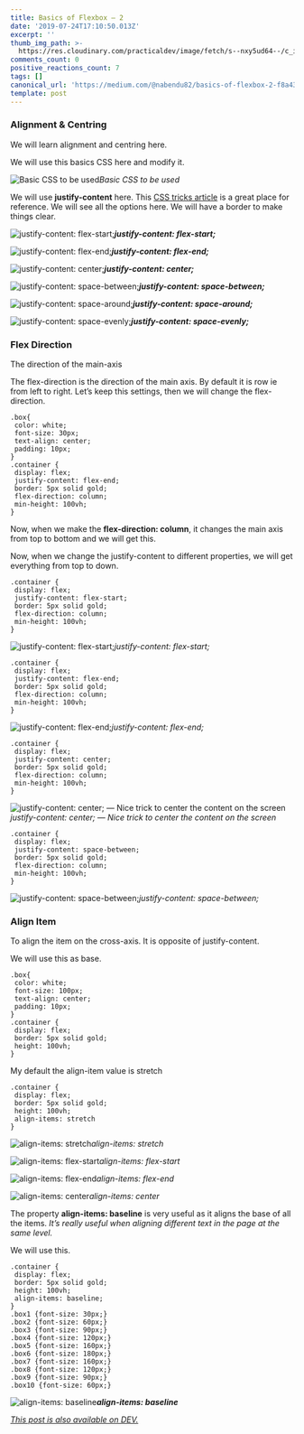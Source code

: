 ```yaml
---
title: Basics of Flexbox — 2
date: '2019-07-24T17:10:50.013Z'
excerpt: ''
thumb_img_path: >-
  https://res.cloudinary.com/practicaldev/image/fetch/s--nxy5ud64--/c_imagga_scale,f_auto,fl_progressive,h_420,q_auto,w_1000/https://res.cloudinary.com/practicaldev/image/fetch/s--h68ouN3H--/c_imagga_scale%2Cf_auto%2Cfl_progressive%2Ch_420%2Cq_auto%2Cw_1000/https://thepracticaldev.s3.amazonaws.com/i/bvckq056lgdux77lm588.jpeg
comments_count: 0
positive_reactions_count: 7
tags: []
canonical_url: 'https://medium.com/@nabendu82/basics-of-flexbox-2-f8a43878566a'
template: post
---
```

### Alignment & Centring
We will learn alignment and centring here.

We will use this basics CSS here and modify it.

![Basic CSS to be used](https://cdn-images-1.medium.com/max/3834/1*L2H3WLYqlLGv-sT_37gMlA.png)*Basic CSS to be used*

We will use **justify-content** here. This [CSS tricks article](https://css-tricks.com/snippets/css/a-guide-to-flexbox/) is a great place for reference. We will see all the options here. We will have a border to make things clear.

![**justify-content: flex-start;**](https://cdn-images-1.medium.com/max/3830/1*NJKa-al992aqCfFs909RXw.png)***justify-content: flex-start;***

![**justify-content: flex-end;**](https://cdn-images-1.medium.com/max/3836/1*YdBiKJhdj-6A0usMgRRKrA.png)***justify-content: flex-end;***

![**justify-content: center;**](https://cdn-images-1.medium.com/max/3828/1*r4UDPXvir4tpiJNvhf1cpA.png)***justify-content: center;***

![**justify-content: space-between;**](https://cdn-images-1.medium.com/max/3832/1*78P8vNbdwasi-OGhugxqgg.png)***justify-content: space-between;***

![**justify-content: space-around;**](https://cdn-images-1.medium.com/max/3836/1*et7qPvsepSo2YHCgESTJUg.png)***justify-content: space-around;***

![**justify-content: space-evenly;**](https://cdn-images-1.medium.com/max/3838/1*pQly0z-CncUFgyYV6Bu5XQ.png)***justify-content: space-evenly;***

### Flex Direction
The direction of the main-axis

The flex-direction is the direction of the main axis. By default it is row ie from left to right.
Let’s keep this settings, then we will change the flex-direction.

```
.box{
 color: white;
 font-size: 30px;
 text-align: center;
 padding: 10px;
}
.container {
 display: flex;
 justify-content: flex-end;
 border: 5px solid gold;
 flex-direction: column;
 min-height: 100vh;
}
```

Now, when we make the **flex-direction: column**, it changes the main axis from top to bottom and we will get this.

Now, when we change the justify-content to different properties, we will get everything from top to down.

```
.container {
 display: flex;
 justify-content: flex-start;
 border: 5px solid gold;
 flex-direction: column;
 min-height: 100vh;
}
```

![justify-content: flex-start;](https://cdn-images-1.medium.com/max/3838/1*2rXmYskujsrIMfXZ9wkrIQ.png)*justify-content: flex-start;*

```
.container {
 display: flex;
 justify-content: flex-end;
 border: 5px solid gold;
 flex-direction: column;
 min-height: 100vh;
}
```

![justify-content: flex-end;](https://cdn-images-1.medium.com/max/3838/1*VwqMckRfQaOVHWumFqyEYw.png)*justify-content: flex-end;*

```
.container {
 display: flex;
 justify-content: center;
 border: 5px solid gold;
 flex-direction: column;
 min-height: 100vh;
}
```

![justify-content: center; — Nice trick to center the content on the screen](https://cdn-images-1.medium.com/max/3834/1*y1Up7h9wUUUlZrU0i-ji7g.png)*justify-content: center; — Nice trick to center the content on the screen*

```
.container {
 display: flex;
 justify-content: space-between;
 border: 5px solid gold;
 flex-direction: column;
 min-height: 100vh;
}
```

![justify-content: space-between;](https://cdn-images-1.medium.com/max/3830/1*5DTSd6Ek_-a8bUwqWG8PiQ.png)*justify-content: space-between;*

### Align Item
To align the item on the cross-axis. It is opposite of justify-content.

We will use this as base.

```
.box{
 color: white;
 font-size: 100px;
 text-align: center;
 padding: 10px;
}
.container {
 display: flex;
 border: 5px solid gold;
 height: 100vh;
}
```

My default the align-item value is stretch

```
.container {
 display: flex;
 border: 5px solid gold;
 height: 100vh;
 align-items: stretch
}
```

![align-items: stretch](https://cdn-images-1.medium.com/max/3830/1*bsMIxMUAg8L5Qu1LVlAZ-g.png)*align-items: stretch*

![align-items: flex-start](https://cdn-images-1.medium.com/max/3806/1*3WwNIwV62iJUYfYYk4PpUA.png)*align-items: flex-start*

![align-items: flex-end](https://cdn-images-1.medium.com/max/3832/1*0zM2SO5dcOEruzRCTjahag.png)*align-items: flex-end*

![align-items: center](https://cdn-images-1.medium.com/max/3796/1*4WxFLXjKsvBqUmJTFTiRZg.png)*align-items: center*

The property **align-items: baseline** is very useful as it aligns the base of all the items. *It’s really useful when aligning different text in the page at the same level.*

We will use this.

```
.container {
 display: flex;
 border: 5px solid gold;
 height: 100vh;
 align-items: baseline;
}
.box1 {font-size: 30px;}
.box2 {font-size: 60px;}
.box3 {font-size: 90px;}
.box4 {font-size: 120px;}
.box5 {font-size: 160px;}
.box6 {font-size: 180px;}
.box7 {font-size: 160px;}
.box8 {font-size: 120px;}
.box9 {font-size: 90px;}
.box10 {font-size: 60px;}
```

![**align-items: baseline**](https://cdn-images-1.medium.com/max/2864/1*__Rv3qmXAKtHsCj7nJts-Q.png)***align-items: baseline***




*[This post is also available on DEV.](https://dev.to/nabendu82/basics-of-flexbox-2-19k2)*


<script>
const parent = document.getElementsByTagName('head')[0];
const script = document.createElement('script');
script.type = 'text/javascript';
script.src = 'https://cdnjs.cloudflare.com/ajax/libs/iframe-resizer/4.1.1/iframeResizer.min.js';
script.charset = 'utf-8';
script.onload = function() {
    window.iFrameResize({}, '.liquidTag');
};
parent.appendChild(script);
</script>    
